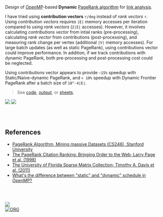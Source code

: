 Design of [OpenMP]-based **Dynamic** [PageRank algorithm] for [link analysis].

I have tried using **contribution vectors** `r/deg` instead of *rank vectors* `r`. Using *contribution vectors* requires `|E|` memory accesses per iteration compared to using *rank vectors* (`2|E|` accesses). However, it involves calculating *contributions vector* from intial ranks (pre-processing), calculating *rank vector* from contributions (post-processing), and measuring rank change per vertex (additional `|V|` memory accesses). For large batch updates (as well as static PageRank), using contributions vector could improve performance. In addition, if we track contributions with dynamic PageRank, both pre-processing and post-processing cost could be neglected.

Using contributions vector appears to provide `~15%` speedup with Static/Naive-dynamic PageRank, and `> 10%` speedup with Dynamic Frontier PageRank after a batch size of `10^-4|E|`.

> See
> [code](https://github.com/puzzlef/pagerank-openmp-dynamic/tree/approach-contrib),
> [output](https://gist.github.com/wolfram77/fd9c5ce2e42913f49bb62dbeb195bddc), or
> [sheets].

[![](https://i.imgur.com/Xo7oxFO.png)][sheets]
[![](https://i.imgur.com/uBT2eoC.png)][sheets]

[sheets]: https://docs.google.com/spreadsheets/d/1_vCSYdZsnpkoIQpQ9Jtnb7VCfntbSsptYHpT4COLVkI/edit?usp=sharing

<br>
<br>


## References

- [PageRank Algorithm, Mining massive Datasets (CS246), Stanford University](https://www.youtube.com/watch?v=ke9g8hB0MEo)
- [The PageRank Citation Ranking: Bringing Order to the Web; Larry Page et al. (1998)](https://citeseerx.ist.psu.edu/viewdoc/summary?doi=10.1.1.38.5427)
- [The University of Florida Sparse Matrix Collection; Timothy A. Davis et al. (2011)](https://doi.org/10.1145/2049662.2049663)
- [What's the difference between "static" and "dynamic" schedule in OpenMP?](https://stackoverflow.com/a/10852852/1413259)

<br>
<br>


[![](https://img.youtube.com/vi/BSuyYQAI_3g/maxresdefault.jpg)](https://www.youtube.com/watch?v=BSuyYQAI_3g)<br>
[![ORG](https://img.shields.io/badge/org-puzzlef-green?logo=Org)](https://puzzlef.github.io)


[Prof. Dip Sankar Banerjee]: https://sites.google.com/site/dipsankarban/
[Prof. Kishore Kothapalli]: https://faculty.iiit.ac.in/~kkishore/
[Prof. Sathya Peri]: https://people.iith.ac.in/sathya_p/
[SuiteSparse Matrix Collection]: https://sparse.tamu.edu
[OpenMP]: https://en.wikipedia.org/wiki/OpenMP
[PageRank algorithm]: https://en.wikipedia.org/wiki/PageRank
[link analysis]: https://en.wikipedia.org/wiki/Network_theory#Link_analysis
